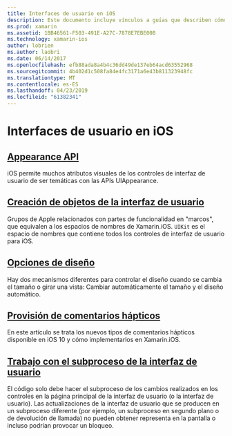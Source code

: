 ```yaml
---
title: Interfaces de usuario en iOS
description: Este documento incluye vínculos a guías que describen cómo crear interfaces de usuario de la aplicación de Xamarin.iOS. Las guías vinculadas abarcan la API de apariencia, creación de objetos de la interfaz de usuario, las opciones de diseño y mucho más.
ms.prod: xamarin
ms.assetid: 1BB46561-F503-491E-A27C-7878E7EBE00B
ms.technology: xamarin-ios
author: lobrien
ms.author: laobri
ms.date: 06/14/2017
ms.openlocfilehash: efb88ada8a4b4c36dd49de137eb64acd63552968
ms.sourcegitcommit: 4b402d1c508fa84e4fc3171a6e43b811323948fc
ms.translationtype: MT
ms.contentlocale: es-ES
ms.lasthandoff: 04/23/2019
ms.locfileid: "61382341"
---
```

# <a name="user-interfaces-in-ios"></a>Interfaces de usuario en iOS

## <a name="appearance-apiintroduction-to-the-appearance-apimd"></a>[Appearance API](introduction-to-the-appearance-api.md)

iOS permite muchos atributos visuales de los controles de interfaz de usuario de ser temáticas con las APIs UIAppearance.

## <a name="creating-user-interface-objectsiosuser-interfaceios-uicreating-ui-objectsmd"></a>[Creación de objetos de la interfaz de usuario](~/ios/user-interface/ios-ui/creating-ui-objects.md)

Grupos de Apple relacionados con partes de funcionalidad en "marcos", que equivalen a los espacios de nombres de Xamarin.iOS. `UIKit` es el espacio de nombres que contiene todos los controles de interfaz de usuario para iOS.

## <a name="layout-optionsiosuser-interfaceios-uilayout-optionsmd"></a>[Opciones de diseño](~/ios/user-interface/ios-ui/layout-options.md)

Hay dos mecanismos diferentes para controlar el diseño cuando se cambia el tamaño o girar una vista: Cambiar automáticamente el tamaño y el diseño automático.

## <a name="providing-haptic-feedbackiosuser-interfaceios-uihaptic-feedbackmd"></a>[Provisión de comentarios hápticos](~/ios/user-interface/ios-ui/haptic-feedback.md)

En este artículo se trata los nuevos tipos de comentarios hápticos disponible en iOS 10 y cómo implementarlos en Xamarin.iOS.

## <a name="working-with-the-ui-threadiosuser-interfaceios-uiui-threadmd"></a>[Trabajo con el subproceso de la interfaz de usuario](~/ios/user-interface/ios-ui/ui-thread.md)

El código solo debe hacer el subproceso de los cambios realizados en los controles en la página principal de la interfaz de usuario (o la interfaz de usuario). Las actualizaciones de la interfaz de usuario que se producen en un subproceso diferente (por ejemplo, un subproceso en segundo plano o de devolución de llamada) no pueden obtener representa en la pantalla o incluso podrían provocar un bloqueo.




